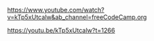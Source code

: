 
https://www.youtube.com/watch?v=kTp5xUtcalw&ab_channel=freeCodeCamp.org


https://youtu.be/kTp5xUtcalw?t=1266